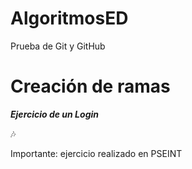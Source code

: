 # AlgoritmosED

Prueba de Git y GitHub 

# Creación de ramas

***Ejercicio de un Login***

:notes:

Importante: ejercicio realizado en PSEINT



